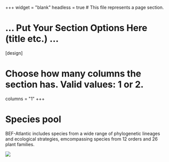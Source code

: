 

+++
widget = "blank"
headless = true  # This file represents a page section.

# ... Put Your Section Options Here (title etc.) ...

[design]
  # Choose how many columns the section has. Valid values: 1 or 2.
  columns = "1"
+++

# Species pool

BEF-Atlantic includes species from a wide range of phylogenetic lineages and ecological strategies, emcompassing species from 12 orders and 26 plant families.

![](/species/species_files/species_families_tree.png)

